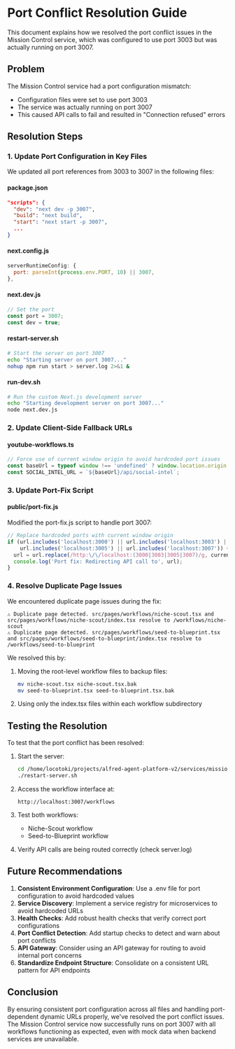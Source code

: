 # Port Conflict Resolution Guide

This document explains how we resolved the port conflict issues in the Mission Control service, which was configured to use port 3003 but was actually running on port 3007.

## Problem

The Mission Control service had a port configuration mismatch:
- Configuration files were set to use port 3003
- The service was actually running on port 3007
- This caused API calls to fail and resulted in "Connection refused" errors

## Resolution Steps

### 1. Update Port Configuration in Key Files

We updated all port references from 3003 to 3007 in the following files:

#### package.json

```json
"scripts": {
  "dev": "next dev -p 3007",
  "build": "next build",
  "start": "next start -p 3007",
  ...
}
```

#### next.config.js

```javascript
serverRuntimeConfig: {
  port: parseInt(process.env.PORT, 10) || 3007,
},
```

#### next.dev.js

```javascript
// Set the port
const port = 3007;
const dev = true;
```

#### restart-server.sh

```bash
# Start the server on port 3007
echo "Starting server on port 3007..."
nohup npm run start > server.log 2>&1 &
```

#### run-dev.sh

```bash
# Run the custom Next.js development server
echo "Starting development server on port 3007..."
node next.dev.js
```

### 2. Update Client-Side Fallback URLs

#### youtube-workflows.ts

```javascript
// Force use of current window origin to avoid hardcoded port issues
const baseUrl = typeof window !== 'undefined' ? window.location.origin : 'http://localhost:3007';
const SOCIAL_INTEL_URL = `${baseUrl}/api/social-intel`;
```

### 3. Update Port-Fix Script

#### public/port-fix.js

Modified the port-fix.js script to handle port 3007:

```javascript
// Replace hardcoded ports with current window origin
if (url.includes('localhost:3000') || url.includes('localhost:3003') ||
    url.includes('localhost:3005') || url.includes('localhost:3007')) {
  url = url.replace(/http:\/\/localhost:(3000|3003|3005|3007)/g, currentOrigin);
  console.log('Port fix: Redirecting API call to', url);
}
```

### 4. Resolve Duplicate Page Issues

We encountered duplicate page issues during the fix:

```
⚠ Duplicate page detected. src/pages/workflows/niche-scout.tsx and src/pages/workflows/niche-scout/index.tsx resolve to /workflows/niche-scout
⚠ Duplicate page detected. src/pages/workflows/seed-to-blueprint.tsx and src/pages/workflows/seed-to-blueprint/index.tsx resolve to /workflows/seed-to-blueprint
```

We resolved this by:
1. Moving the root-level workflow files to backup files:
   ```bash
   mv niche-scout.tsx niche-scout.tsx.bak
   mv seed-to-blueprint.tsx seed-to-blueprint.tsx.bak
   ```
2. Using only the index.tsx files within each workflow subdirectory

## Testing the Resolution

To test that the port conflict has been resolved:

1. Start the server:
   ```bash
   cd /home/locotoki/projects/alfred-agent-platform-v2/services/mission-control
   ./restart-server.sh
   ```

2. Access the workflow interface at:
   ```
   http://localhost:3007/workflows
   ```

3. Test both workflows:
   - Niche-Scout workflow
   - Seed-to-Blueprint workflow

4. Verify API calls are being routed correctly (check server.log)

## Future Recommendations

1. **Consistent Environment Configuration**: Use a .env file for port configuration to avoid hardcoded values
2. **Service Discovery**: Implement a service registry for microservices to avoid hardcoded URLs
3. **Health Checks**: Add robust health checks that verify correct port configurations
4. **Port Conflict Detection**: Add startup checks to detect and warn about port conflicts
5. **API Gateway**: Consider using an API gateway for routing to avoid internal port concerns
6. **Standardize Endpoint Structure**: Consolidate on a consistent URL pattern for API endpoints

## Conclusion

By ensuring consistent port configuration across all files and handling port-dependent dynamic URLs properly, we've resolved the port conflict issues. The Mission Control service now successfully runs on port 3007 with all workflows functioning as expected, even with mock data when backend services are unavailable.
